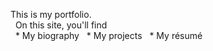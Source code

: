 This is my portfolio.
​ 	
​ 	On this site, you'll find
​ 	
​ 	* My biography
​ 	* My projects
​ 	* My résumé